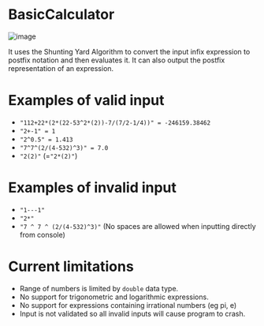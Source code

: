 # BasicCalculator
![image](https://user-images.githubusercontent.com/65414576/154796235-27b9efe5-34d6-43ac-a74f-bfc8459e16f8.png)

It uses the Shunting Yard Algorithm to convert the input infix expression to postfix notation and then evaluates it. It can also output the postfix representation of an expression.

# Examples of valid input #

- `"112+22*(2*(22-53^2*(2))-7/(7/2-1/4))" = -246159.38462`
- `"2+-1" = 1`
- `"2^0.5" = 1.413`
- `"7^7^(2/(4-532)^3)" = 7.0`
- `"2(2)"`  (=`"2*(2)"`)


# Examples of invalid input #

- `"1---1"`
- `"2*"`
- `"7 ^ 7 ^ (2/(4-532)^3)"` (No spaces are allowed when inputting directly from console)


# Current limitations #
- Range of numbers is limited by `double` data type.
- No support for trigonometric and logarithmic expressions.
- No support for expressions containing irrational numbers (eg pi, e)
- Input is not validated so all invalid inputs will cause program to crash.
